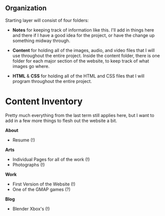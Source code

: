 ## Organization

Starting layer will consist of four folders:

- **Notes** for keeping track of information like this. I'll add in things here and there if I have a good idea for the project, or have the change up something midway through.

- **Content** for holding all of the images, audio, and video files that I will use throughout the entire project. Inside the content folder, there is one folder for each major section of the website, to keep track of what images go where.

- **HTML** & **CSS** for holding all of the HTML and CSS files that I will program throughout the entire project.

# Content Inventory
Pretty much everything from the last term still applies here, but I want to add in a few more things to flesh out the website a bit.

**About**
- Resume (!)

**Arts**
- Individual Pages for all of the work (!)
- Photographs (!)

**Work**
- First Version of the Website (!)
- One of the GMAP games (?)

**Blog**
- Blender Xbox's (!)